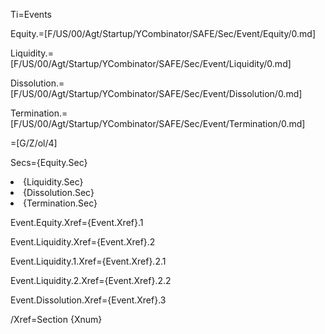 Ti=Events

Equity.=[F/US/00/Agt/Startup/YCombinator/SAFE/Sec/Event/Equity/0.md]

Liquidity.=[F/US/00/Agt/Startup/YCombinator/SAFE/Sec/Event/Liquidity/0.md]

Dissolution.=[F/US/00/Agt/Startup/YCombinator/SAFE/Sec/Event/Dissolution/0.md]

Termination.=[F/US/00/Agt/Startup/YCombinator/SAFE/Sec/Event/Termination/0.md]

=[G/Z/ol/4]

Secs={Equity.Sec}<li>{Liquidity.Sec}<li>{Dissolution.Sec}<li>{Termination.Sec}

Event.Equity.Xref={Event.Xref}.1

Event.Liquidity.Xref={Event.Xref}.2

Event.Liquidity.1.Xref={Event.Xref}.2.1

Event.Liquidity.2.Xref={Event.Xref}.2.2

Event.Dissolution.Xref={Event.Xref}.3

/Xref=Section {Xnum}
